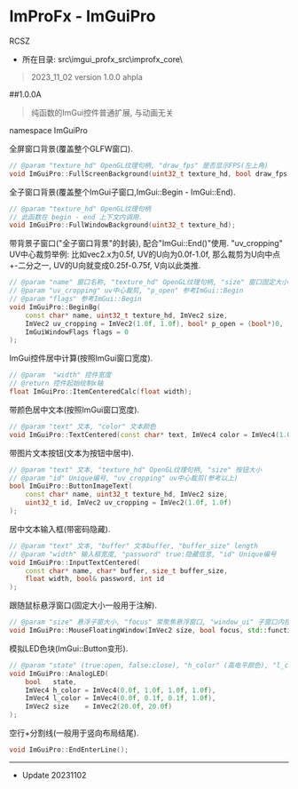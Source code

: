 # ImProFx - ImGuiPro
RCSZ

- 所在目录: src\imgui_profx_src\improfx_core\

> 2023_11_02 version 1.0.0 ahpla

##1.0.0A
> 纯函数的ImGui控件普通扩展, 与动画无关

namespace ImGuiPro

全屏窗口背景(覆盖整个GLFW窗口).
```cpp
// @param "texture_hd" OpenGL纹理句柄, "draw_fps" 是否显示FPS(左上角)
void ImGuiPro::FullScreenBackground(uint32_t texture_hd, bool draw_fps = true);
```

全子窗口背景(覆盖整个ImGui子窗口,ImGui::Begin - ImGui::End).
```cpp
// @param "texture_hd" OpenGL纹理句柄
// 此函数在 begin - end 上下文内调用.
void ImGuiPro::FullWindowBackground(uint32_t texture_hd);
```

带背景子窗口("全子窗口背景"的封装), 配合"ImGui::End()"使用. "uv_cropping" UV中心裁剪举例: 比如vec2.x为0.5f, UV的U向为0.0f-1.0f, 那么裁剪为U向中点+-二分之一, UV的U向就变成0.25f-0.75f, V向以此类推.
```cpp
// @param "name" 窗口名称, "texture_hd" OpenGL纹理句柄, "size" 窗口固定大小
// @param "uv_cropping" uv中心裁剪, "p_open" 参考ImGui::Begin
// @param "flags" 参考ImGui::Begin
void ImGuiPro::BeginBg(
    const char* name, uint32_t texture_hd, ImVec2 size, 
    ImVec2 uv_cropping = ImVec2(1.0f, 1.0f), bool* p_open = (bool*)0,
    ImGuiWindowFlags flags = 0
);
```

ImGui控件居中计算(按照ImGui窗口宽度).
```cpp
// @param  "width" 控件宽度
// @return 控件起始绘制x轴
float ImGuiPro::ItemCenteredCalc(float width);
```

带颜色居中文本(按照ImGui窗口宽度).
```cpp
// @param "text" 文本, "color" 文本颜色
void ImGuiPro::TextCentered(const char* text, ImVec4 color = ImVec4(1.0f, 1.0f, 1.0f, 1.0f));
```

带图片文本按钮(文本为按钮中居中).
```cpp
// @param "text" 文本, "texture_hd" OpenGL纹理句柄, "size" 按钮大小
// @param "id" Unique编号, "uv_cropping" uv中心裁剪(参考以上)
bool ImGuiPro::ButtonImageText(
    const char* name, uint32_t texture_hd, ImVec2 size, 
    uint32_t id, ImVec2 uv_cropping = ImVec2(1.0f, 1.0f)
);
```

居中文本输入框(带密码隐藏).
```cpp
// @param "text" 文本, "buffer" 文本buffer, "buffer_size" length
// @param "width" 输入框宽度, "password" true:隐藏信息, "id" Unique编号
void ImGuiPro::InputTextCentered(
    const char* name, char* buffer, size_t buffer_size, 
    float width, bool& password, int id
);
```

跟随鼠标悬浮窗口(固定大小一般用于注解).
```cpp
// @param "size" 悬浮子窗大小, "focus" 常聚焦悬浮窗口, "window_ui" 子窗口内控件包装.
void ImGuiPro::MouseFloatingWindow(ImVec2 size, bool focus, std::function<void()> window_ui);
```

模拟LED色块(ImGui::Button变形).
```cpp
// @param "state" (true:open, false:close), "h_color" (高电平颜色), "l_color" (低电平颜色), "size" (rect大小)
void ImGuiPro::AnalogLED(
	bool   state,
	ImVec4 h_color = ImVec4(0.0f, 1.0f, 1.0f, 1.0f),
	ImVec4 l_color = ImVec4(0.0f, 0.1f, 0.1f, 1.0f),
	ImVec2 size    = ImVec2(20.0f, 20.0f)
);
```

空行+分割线(一般用于竖向布局结尾).
```cpp
void ImGuiPro::EndEnterLine();
```

---

- Update 20231102